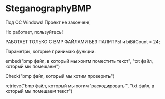 # SteganographyBMP
Под OC Windows!
Проект не закончен(

Но работает, пользуйтесь!

РАБОТАЕТ ТОЛЬКО С BMP ФАЙЛАМИ БЕЗ ПАЛИТРЫ и biBitCount = 24;

Параметры, которые принимаю функции:

embed("bmp файл, в который мы хоитм поместить текст", "txt файл, который мы помещаем")

Check("bmp файл, который мы хотим проверить")

retrieve("bmp файл, который мы хотим 'раскодировать'", "txt файл, в который мы помещаем текст")
